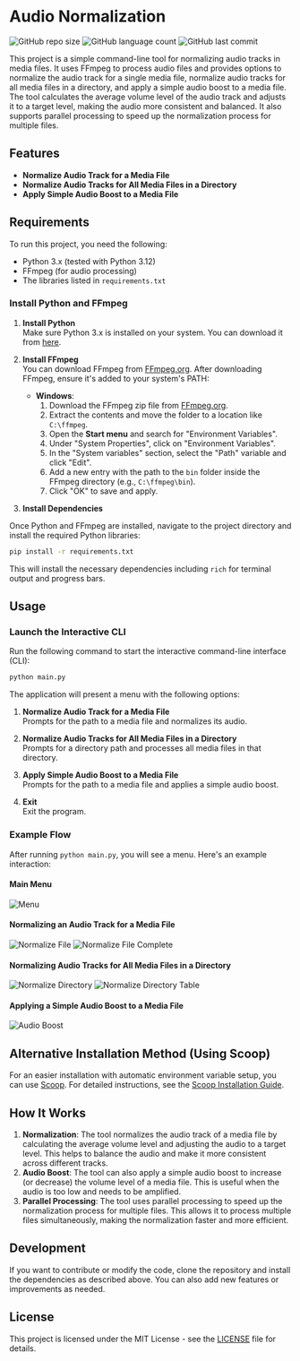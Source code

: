 # Audio Normalization

![GitHub repo size](https://img.shields.io/github/repo-size/tonywied17/audio-normalization?style=for-the-badge)
![GitHub language count](https://img.shields.io/github/languages/top/tonywied17/audio-normalization?style=for-the-badge)
![GitHub last commit](https://img.shields.io/github/last-commit/tonywied17/audio-normalization?style=for-the-badge)

This project is a simple command-line tool for normalizing audio tracks in media files. It uses FFmpeg to process audio files and provides options to normalize the audio track for a single media file, normalize audio tracks for all media files in a directory, and apply a simple audio boost to a media file.
The tool calculates the average volume level of the audio track and adjusts it to a target level, making the audio more consistent and balanced. It also supports parallel processing to speed up the normalization process for multiple files.

## Features

- **Normalize Audio Track for a Media File**
- **Normalize Audio Tracks for All Media Files in a Directory**
- **Apply Simple Audio Boost to a Media File**

## Requirements

To run this project, you need the following:

- Python 3.x (tested with Python 3.12)
- FFmpeg (for audio processing)
- The libraries listed in `requirements.txt`

### Install Python and FFmpeg

1. **Install Python**  
   Make sure Python 3.x is installed on your system. You can download it from [here](https://www.python.org/downloads/).

2. **Install FFmpeg**  
   You can download FFmpeg from [FFmpeg.org](https://ffmpeg.org/download.html). After downloading FFmpeg, ensure it's added to your system's PATH:

   - **Windows**: 
     1. Download the FFmpeg zip file from [FFmpeg.org](https://ffmpeg.org/download.html).
     2. Extract the contents and move the folder to a location like `C:\ffmpeg`.
     3. Open the **Start menu** and search for "Environment Variables".
     4. Under "System Properties", click on "Environment Variables".
     5. In the "System variables" section, select the "Path" variable and click "Edit".
     6. Add a new entry with the path to the `bin` folder inside the FFmpeg directory (e.g., `C:\ffmpeg\bin`).
     7. Click "OK" to save and apply.

3. **Install Dependencies**

Once Python and FFmpeg are installed, navigate to the project directory and install the required Python libraries:

```bash
pip install -r requirements.txt
```

This will install the necessary dependencies including `rich` for terminal output and progress bars.

## Usage

### Launch the Interactive CLI

Run the following command to start the interactive command-line interface (CLI):

```bash
python main.py
```

The application will present a menu with the following options:

1. **Normalize Audio Track for a Media File**  
   Prompts for the path to a media file and normalizes its audio.

2. **Normalize Audio Tracks for All Media Files in a Directory**  
   Prompts for a directory path and processes all media files in that directory.

3. **Apply Simple Audio Boost to a Media File**  
   Prompts for the path to a media file and applies a simple audio boost.

4. **Exit**  
   Exit the program.

### Example Flow

After running `python main.py`, you will see a menu. Here's an example interaction:

#### Main Menu
![Menu](https://molex.cloud/files/an-repo/menu.png)

#### Normalizing an Audio Track for a Media File
![Normalize File](https://molex.cloud/files/an-repo/normalize_file.png)
![Normalize File Complete](https://molex.cloud/files/an-repo/normalize_file_complete.png)

#### Normalizing Audio Tracks for All Media Files in a Directory
![Normalize Directory](https://molex.cloud/files/an-repo/normalize_directory.png)
![Normalize Directory Table](https://molex.cloud/files/an-repo/normalize_directory_table.png)

#### Applying a Simple Audio Boost to a Media File
![Audio Boost](https://molex.cloud/files/an-repo/audio_boost.png)

## Alternative Installation Method (Using Scoop)

For an easier installation with automatic environment variable setup, you can use [Scoop](https://scoop.sh/). For detailed instructions, see the [Scoop Installation Guide](scoop_installation_guide.md).

## How It Works

1. **Normalization**: The tool normalizes the audio track of a media file by calculating the average volume level and adjusting the audio to a target level. This helps to balance the audio and make it more consistent across different tracks.
2. **Audio Boost**: The tool can also apply a simple audio boost to increase (or decrease) the volume level of a media file. This is useful when the audio is too low and needs to be amplified.
3. **Parallel Processing**: The tool uses parallel processing to speed up the normalization process for multiple files. This allows it to process multiple files simultaneously, making the normalization faster and more efficient.

## Development

If you want to contribute or modify the code, clone the repository and install the dependencies as described above. You can also add new features or improvements as needed.

## License

This project is licensed under the MIT License - see the [LICENSE](LICENSE) file for details.